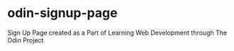 # odin-signup-page
Sign Up Page created as a Part of Learning Web Development through The Odin Project
